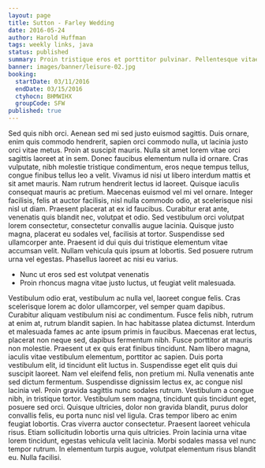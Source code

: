 ```yaml
---
layout: page
title: Sutton - Farley Wedding
date: 2016-05-24
author: Harold Huffman
tags: weekly links, java
status: published
summary: Proin tristique eros et porttitor pulvinar. Pellentesque vitae elit id.
banner: images/banner/leisure-02.jpg
booking:
  startDate: 03/11/2016
  endDate: 03/15/2016
  ctyhocn: BHMWIHX
  groupCode: SFW
published: true
---
```

Sed quis nibh orci. Aenean sed mi sed justo euismod sagittis. Duis ornare, enim quis commodo hendrerit, sapien orci commodo nulla, ut lacinia justo orci vitae metus. Proin at suscipit mauris. Nulla sit amet lorem vitae orci sagittis laoreet at in sem. Donec faucibus elementum nulla id ornare. Cras vulputate, nibh molestie tristique condimentum, eros neque tempus tellus, congue finibus tellus leo a velit. Vivamus id nisi ut libero interdum mattis et sit amet mauris. Nam rutrum hendrerit lectus id laoreet. Quisque iaculis consequat mauris ac pretium. Maecenas euismod vel mi vel ornare. Integer facilisis, felis at auctor facilisis, nisl nulla commodo odio, at scelerisque nisi nisl ut diam. Praesent placerat at ex id faucibus. Curabitur erat ante, venenatis quis blandit nec, volutpat et odio.
Sed vestibulum orci volutpat lorem consectetur, consectetur convallis augue lacinia. Quisque justo magna, placerat eu sodales vel, facilisis at tortor. Suspendisse sed ullamcorper ante. Praesent id dui quis dui tristique elementum vitae accumsan velit. Nullam vehicula quis ipsum at lobortis. Sed posuere rutrum urna vel egestas. Phasellus laoreet ac nisi eu varius.

* Nunc ut eros sed est volutpat venenatis
* Proin rhoncus magna vitae justo luctus, ut feugiat velit malesuada.

Vestibulum odio erat, vestibulum ac nulla vel, laoreet congue felis. Cras scelerisque lorem ac dolor ullamcorper, vel semper quam dapibus. Curabitur aliquam vestibulum nisi ac condimentum. Fusce felis nibh, rutrum at enim at, rutrum blandit sapien. In hac habitasse platea dictumst. Interdum et malesuada fames ac ante ipsum primis in faucibus. Maecenas erat lectus, placerat non neque sed, dapibus fermentum nibh. Fusce porttitor at mauris non molestie. Praesent ut ex quis erat finibus tincidunt. Nam libero magna, iaculis vitae vestibulum elementum, porttitor ac sapien. Duis porta vestibulum elit, id tincidunt elit luctus in. Suspendisse eget elit quis dui suscipit laoreet. Nam vel eleifend felis, non pretium mi. Nulla venenatis ante sed dictum fermentum. Suspendisse dignissim lectus ex, ac congue nisl lacinia vel.
Proin gravida sagittis nunc sodales rutrum. Vestibulum a congue nibh, in tristique tortor. Vestibulum sem magna, tincidunt quis tincidunt eget, posuere sed orci. Quisque ultricies, dolor non gravida blandit, purus dolor convallis felis, eu porta nunc nisl vel ligula. Cras tempor libero ac enim feugiat lobortis. Cras viverra auctor consectetur. Praesent laoreet vehicula risus. Etiam sollicitudin lobortis urna quis ultricies. Proin lacinia urna vitae lorem tincidunt, egestas vehicula velit lacinia. Morbi sodales massa vel nunc tempor rutrum. In elementum turpis augue, volutpat elementum risus blandit eu. Nulla facilisi.
